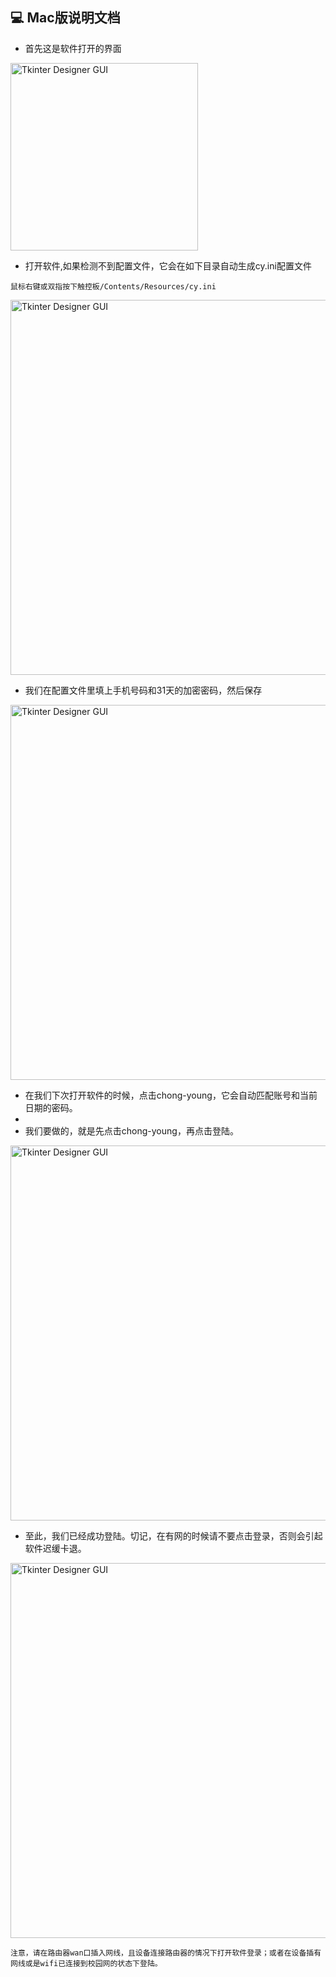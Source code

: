 ## 💻 Mac版说明文档

- 首先这是软件打开的界面

<img width="300" alt="Tkinter Designer GUI" src="https://github.com/dapaoxixixi/feiyoung/blob/main/Image/pc1.png">

- 打开软件,如果检测不到配置文件，它会在如下目录自动生成cy.ini配置文件

```
鼠标右键或双指按下触控板/Contents/Resources/cy.ini
```

<img width="600" alt="Tkinter Designer GUI" src="https://github.com/dapaoxixixi/feiyoung/blob/main/Image/pc4.png">

- 我们在配置文件里填上手机号码和31天的加密密码，然后保存

<img width="600" alt="Tkinter Designer GUI" src="https://github.com/dapaoxixixi/feiyoung/blob/main/Image/pc2.png">

- 在我们下次打开软件的时候，点击chong-young，它会自动匹配账号和当前日期的密码。
- 
- 我们要做的，就是先点击chong-young，再点击登陆。

<img width="600" alt="Tkinter Designer GUI" src="https://github.com/dapaoxixixi/feiyoung/blob/main/Image/pc3.png">

- 至此，我们已经成功登陆。切记，在有网的时候请不要点击登录，否则会引起软件迟缓卡退。

<img width="600" alt="Tkinter Designer GUI" src="https://github.com/dapaoxixixi/feiyoung/blob/main/Image/pc5.png">

```
注意，请在路由器wan口插入网线，且设备连接路由器的情况下打开软件登录；或者在设备插有网线或是wifi已连接到校园网的状态下登陆。
```
